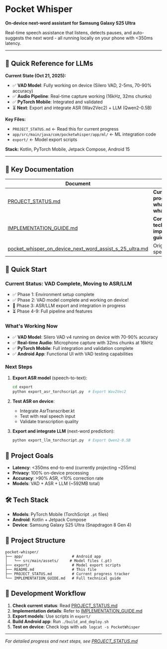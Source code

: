 # Pocket Whisper

**On-device next-word assistant for Samsung Galaxy S25 Ultra**

Real-time speech assistance that listens, detects pauses, and auto-suggests the next word - all running locally on your phone with <350ms latency.

---

## 🤖 Quick Reference for LLMs

**Current State (Oct 21, 2025):**
- ✅ **VAD Model**: Fully working on device (Silero VAD, 2-5ms, 70-90% accuracy)
- ✅ **Audio Pipeline**: Real-time capture working (16kHz, 32ms chunks)
- ✅ **PyTorch Mobile**: Integrated and validated
- ⏳ **Next**: Export and integrate ASR (Wav2Vec2) + LLM (Qwen2-0.5B)

**Key Files:**
- `PROJECT_STATUS.md` ← Read this for current progress
- `app/src/main/java/com/pocketwhisper/app/ml/` ← ML integration code
- `export/` ← Model export scripts

**Stack:** Kotlin, PyTorch Mobile, Jetpack Compose, Android 15

---

## 📁 Key Documentation

| Document | Purpose |
|----------|---------|
| [PROJECT_STATUS.md](PROJECT_STATUS.md) | **Current progress, what's done, what's next** |
| [IMPLEMENTATION_GUIDE.md](IMPLEMENTATION_GUIDE.md) | **Complete technical implementation guide** |
| [pocket_whisper_on_device_next_word_assist_s_25_ultra.md](pocket_whisper_on_device_next_word_assist_s_25_ultra.md) | Original specification |

## 🚀 Quick Start

### Current Status: VAD Complete, Moving to ASR/LLM
- ✅ Phase 1: Environment setup complete
- ✅ Phase 2: VAD model complete and working on device!
- 🔄 Phase 3: ASR/LLM export and integration in progress
- ⏳ Phase 4-9: Full pipeline and features

### What's Working Now
- ✅ **VAD Model**: Silero VAD v4 running on device with 70-90% accuracy
- ✅ **Real-time Audio**: Microphone capture with 32ms chunks at 16kHz
- ✅ **PyTorch Mobile**: Full integration and validation complete
- ✅ **Android App**: Functional UI with VAD testing capabilities

### Next Steps
1. **Export ASR model** (speech-to-text):
   ```bash
   cd export
   python export_asr_torchscript.py  # Export Wav2Vec2
   ```

2. **Test ASR on device**:
   - Integrate AsrTranscriber.kt
   - Test with real speech input
   - Validate transcription quality

3. **Export and integrate LLM** (next-word prediction):
   ```bash
   python export_llm_torchscript.py  # Export Qwen2-0.5B
   ```

## 🎯 Project Goals

- **Latency**: <350ms end-to-end (currently projecting ~255ms)
- **Privacy**: 100% on-device processing
- **Accuracy**: >90% ASR, <10% correction rate
- **Models**: VAD + ASR + LLM (~592MB total)

## 🛠️ Tech Stack

- **Models**: PyTorch Mobile (TorchScript `.pt` files)
- **Android**: Kotlin + Jetpack Compose
- **Device**: Samsung Galaxy S25 Ultra (Snapdragon 8 Gen 4)

## 📂 Project Structure

```
pocket-whisper/
├── app/                      # Android app
│   └── src/main/assets/     # Model files (.pt)
├── export/                   # Model export scripts
├── README.md                 # This file
├── PROJECT_STATUS.md         # Current progress tracker
└── IMPLEMENTATION_GUIDE.md   # Full technical guide
```

## 🏃 Development Workflow

1. **Check current status**: Read [PROJECT_STATUS.md](PROJECT_STATUS.md)
2. **Implementation details**: Refer to [IMPLEMENTATION_GUIDE.md](IMPLEMENTATION_GUIDE.md)
3. **Export models**: Use scripts in `export/`
4. **Build Android app**: Run `./build_and_deploy.sh`
5. **Test on device**: Check logs with `adb logcat -s PocketWhisper`

---

*For detailed progress and next steps, see [PROJECT_STATUS.md](PROJECT_STATUS.md)*